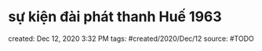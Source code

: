 ---
---

# sự kiện đài phát thanh Huế 1963

created: Dec 12, 2020 3:32 PM
tags: #created/2020/Dec/12
source: #TODO